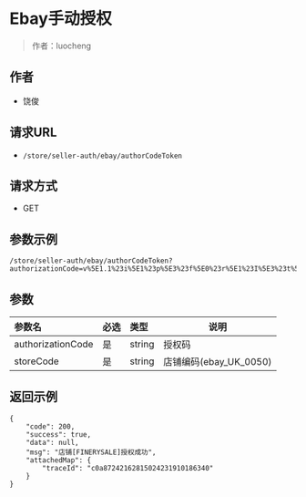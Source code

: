 # Ebay手动授权

> 作者：luocheng

## 作者

- 饶俊

## 请求URL

- ` /store/seller-auth/ebay/authorCodeToken `
  
## 请求方式

- GET 

## 参数示例

 ``` 
/store/seller-auth/ebay/authorCodeToken?authorizationCode=v%5E1.1%23i%5E1%23p%5E3%23f%5E0%23r%5E1%23I%5E3%23t%5EUl41Xzc6NjU2ODk1NEM4QzQ4MEQ3RkJCNjM2QkQzNTQ3Nzk0NjdfMF8xI0VeMjYw&amp;storeCode=ebay_DE_0052
 ```

## 参数

|参数名|必选|类型|说明|
|:----    |:---|:----- |-----   |
|authorizationCode |是  |string |授权码   |
|storeCode |是  |string | 店铺编码(ebay_UK_0050)    |

## 返回示例 

``` 
{
    "code": 200,
    "success": true,
    "data": null,
    "msg": "店铺[FINERYSALE]授权成功",
    "attachedMap": {
        "traceId": "c0a87242162815024231910186340"
    }
}
```